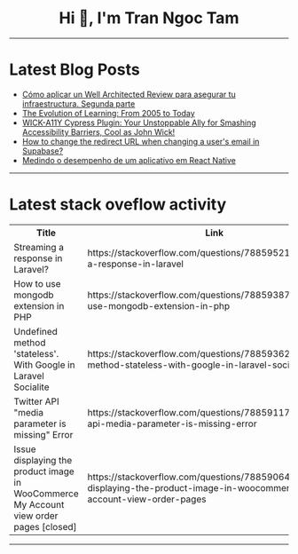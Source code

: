 <h1 align="center">Hi 👋, I'm Tran Ngoc Tam</h1>

---

# Latest Blog Posts 
<!-- BLOG-POST-LIST:START -->
- [Cómo aplicar un Well Architected Review para asegurar tu infraestructura. Segunda parte](https://dev.to/dcastrocordero22/como-aplicar-un-well-architected-review-para-asegurar-tu-infraestructura-segunda-parte-43bi)
- [The Evolution of Learning: From 2005 to Today](https://dev.to/adeelmughal4u/the-evolution-of-learning-from-2005-to-today-3dp8)
- [WICK-A11Y Cypress Plugin: Your Unstoppable Ally for Smashing Accessibility Barriers, Cool as John Wick!](https://dev.to/sebastianclavijo/wick-a11y-cypress-plugin-your-unstoppable-ally-for-smashing-accessibility-barriers-cool-as-john-wick-280a)
- [How to change the redirect URL when changing a user&#39;s email in Supabase?](https://dev.to/2020byte/how-to-change-the-redirect-url-when-changing-a-users-email-in-supabase-27mo)
- [Medindo o desempenho de um aplicativo em React Native](https://dev.to/bonindev/medindo-o-desempenho-de-um-aplicativo-em-react-native-336c)
<!-- BLOG-POST-LIST:END -->

---

# Latest stack oveflow activity
<table>
  <tr><th>Title</th><th>Link</th></tr>
  <!-- STACKOVERFLOW:START --><tr><td>Streaming a response in Laravel?</td><td>https://stackoverflow.com/questions/78859521/streaming-a-response-in-laravel</td></tr><tr><td>How to use mongodb extension in PHP</td><td>https://stackoverflow.com/questions/78859387/how-to-use-mongodb-extension-in-php</td></tr><tr><td>Undefined method &#39;stateless&#39;. With Google in Laravel Socialite</td><td>https://stackoverflow.com/questions/78859362/undefined-method-stateless-with-google-in-laravel-socialite</td></tr><tr><td>Twitter API &quot;media parameter is missing&quot; Error</td><td>https://stackoverflow.com/questions/78859117/twitter-api-media-parameter-is-missing-error</td></tr><tr><td>Issue displaying the product image in WooCommerce My Account view order pages [closed]</td><td>https://stackoverflow.com/questions/78859064/issue-displaying-the-product-image-in-woocommerce-my-account-view-order-pages</td></tr><!-- STACKOVERFLOW:END -->
</table>

---


